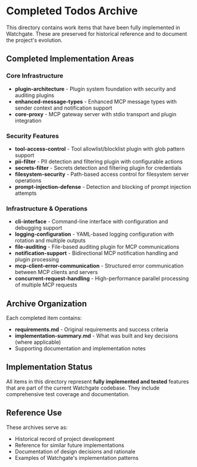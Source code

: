# Completed Todos Archive

This directory contains work items that have been fully implemented in Watchgate. These are preserved for historical reference and to document the project's evolution.

## Completed Implementation Areas

### Core Infrastructure
- **plugin-architecture** - Plugin system foundation with security and auditing plugins
- **enhanced-message-types** - Enhanced MCP message types with sender context and notification support
- **core-proxy** - MCP gateway server with stdio transport and plugin integration

### Security Features  
- **tool-access-control** - Tool allowlist/blocklist plugin with glob pattern support
- **pii-filter** - PII detection and filtering plugin with configurable actions
- **secrets-filter** - Secrets detection and filtering plugin for credentials
- **filesystem-security** - Path-based access control for filesystem server operations
- **prompt-injection-defense** - Detection and blocking of prompt injection attempts

### Infrastructure & Operations
- **cli-interface** - Command-line interface with configuration and debugging support
- **logging-configuration** - YAML-based logging configuration with rotation and multiple outputs
- **file-auditing** - File-based auditing plugin for MCP communications
- **notification-support** - Bidirectional MCP notification handling and plugin processing
- **mcp-client-error-communication** - Structured error communication between MCP clients and servers
- **concurrent-request-handling** - High-performance parallel processing of multiple MCP requests

## Archive Organization

Each completed item contains:
- **requirements.md** - Original requirements and success criteria
- **implementation-summary.md** - What was built and key decisions (where applicable)
- Supporting documentation and implementation notes

## Implementation Status

All items in this directory represent **fully implemented and tested** features that are part of the current Watchgate codebase. They include comprehensive test coverage and documentation.

## Reference Use

These archives serve as:
- Historical record of project development
- Reference for similar future implementations  
- Documentation of design decisions and rationale
- Examples of Watchgate's implementation patterns
